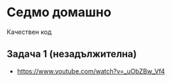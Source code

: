 # Седмо домашно
Качествен код

## Задача 1 (незадължителна)

- https://www.youtube.com/watch?v=_uObZBw_Vf4
